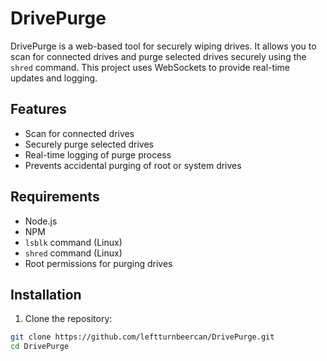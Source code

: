 # DrivePurge

DrivePurge is a web-based tool for securely wiping drives. It allows you to scan for connected drives and purge selected drives securely using the `shred` command. This project uses WebSockets to provide real-time updates and logging.

## Features

- Scan for connected drives
- Securely purge selected drives
- Real-time logging of purge process
- Prevents accidental purging of root or system drives

## Requirements

- Node.js
- NPM
- `lsblk` command (Linux)
- `shred` command (Linux)
- Root permissions for purging drives

## Installation

1. Clone the repository:

```sh
git clone https://github.com/leftturnbeercan/DrivePurge.git
cd DrivePurge
